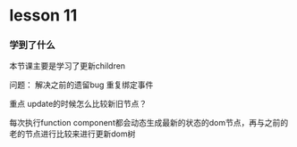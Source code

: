 # lesson 11

### 学到了什么

本节课主要是学习了更新children

问题：
解决之前的遗留bug 重复绑定事件

重点
update的时候怎么比较新旧节点？

每次执行function component都会动态生成最新的状态的dom节点，再与之前的老的节点进行比较来进行更新dom树
